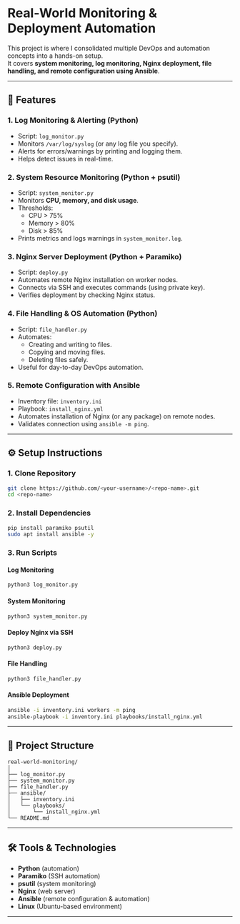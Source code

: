 # Real-World Monitoring & Deployment Automation

This project is where I consolidated multiple DevOps and automation concepts into a hands-on setup.  
It covers **system monitoring, log monitoring, Nginx deployment, file handling, and remote configuration using Ansible**.

---

## 📌 Features

### 1. Log Monitoring & Alerting (Python)
- Script: `log_monitor.py`
- Monitors `/var/log/syslog` (or any log file you specify).
- Alerts for errors/warnings by printing and logging them.
- Helps detect issues in real-time.

### 2. System Resource Monitoring (Python + psutil)
- Script: `system_monitor.py`
- Monitors **CPU, memory, and disk usage**.
- Thresholds:
  - CPU > 75%
  - Memory > 80%
  - Disk > 85%
- Prints metrics and logs warnings in `system_monitor.log`.

### 3. Nginx Server Deployment (Python + Paramiko)
- Script: `deploy.py`
- Automates remote Nginx installation on worker nodes.
- Connects via SSH and executes commands (using private key).
- Verifies deployment by checking Nginx status.

### 4. File Handling & OS Automation (Python)
- Script: `file_handler.py`
- Automates:
  - Creating and writing to files.
  - Copying and moving files.
  - Deleting files safely.
- Useful for day-to-day DevOps automation.

### 5. Remote Configuration with Ansible
- Inventory file: `inventory.ini`
- Playbook: `install_nginx.yml`
- Automates installation of Nginx (or any package) on remote nodes.
- Validates connection using `ansible -m ping`.

---

## ⚙️ Setup Instructions

### 1. Clone Repository
```bash
git clone https://github.com/<your-username>/<repo-name>.git
cd <repo-name>
````

### 2. Install Dependencies

```bash
pip install paramiko psutil
sudo apt install ansible -y
```

### 3. Run Scripts

#### Log Monitoring

```bash
python3 log_monitor.py
```

#### System Monitoring

```bash
python3 system_monitor.py
```

#### Deploy Nginx via SSH

```bash
python3 deploy.py
```

#### File Handling

```bash
python3 file_handler.py
```

#### Ansible Deployment

```bash
ansible -i inventory.ini workers -m ping
ansible-playbook -i inventory.ini playbooks/install_nginx.yml
```

---

## 📂 Project Structure

```
real-world-monitoring/
│
├── log_monitor.py          
├── system_monitor.py       
├── file_handler.py         
├── ansible/
│   ├── inventory.ini       
│   └── playbooks/
│       └── install_nginx.yml  
└── README.md             

```

---

## 🛠️ Tools & Technologies

* **Python** (automation)
* **Paramiko** (SSH automation)
* **psutil** (system monitoring)
* **Nginx** (web server)
* **Ansible** (remote configuration & automation)
* **Linux** (Ubuntu-based environment)

---

